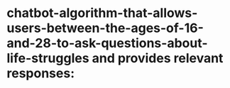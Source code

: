 # chatbot-algorithm-that-allows-users-between-the-ages-of-16-and-28-to-ask-questions-about-life-struggles and provides relevant responses:
